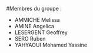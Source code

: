 #Membres du groupe :  
* AMMICHE Melissa
* AMINE Angelica
* LESERGENT Geoffrey
* SERO Ruben
* YAHYAOUI Mohamed Yassine
